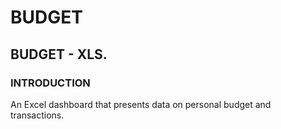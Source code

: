 # BUDGET 
## BUDGET - XLS.

### INTRODUCTION
An Excel dashboard that presents data on personal budget and transactions. 
